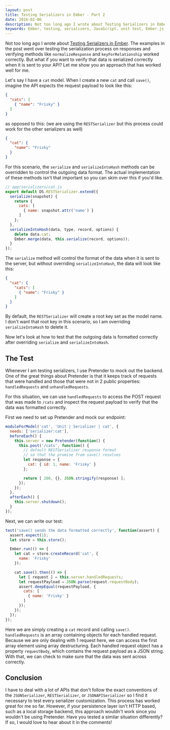 ```yaml
---
layout: post
title: Testing Serializers in Ember - Part 2
date: 2016-02-06
description: Not too long ago I wrote about Testing Serializers in Ember. The examples in the post went over testing the serialization process on responses and verifying methods like normalizeResponse and keyForRelationship worked correctly. But what if you want to verify that data is serialized correctly when it is sent to your API? Let me show you my approach that has worked well for me.
keywords: Ember, testing, serializers, JavaScript, unit test, Ember.js, EmberJS, Ember Data, adapter, serialize, RESTSerializer
---
```


Not too long ago I wrote about [Testing Serializers in Ember](/2015/11/04/testing-serializers-in-ember.html). The examples in the post went over testing the serialization process on responses and verifying methods like `normalizeResponse` and `keyForRelationship` worked correctly. But what if you want to verify that data is serialized correctly when it is sent to your API? Let me show you an approach that has worked well for me.

Let's say I have a `cat` model. When I create a new `cat` and call `save()`, imagine the API expects the request payload to look like this:

```json
{
  "cats": [
    { "name": "Frisky" }
  ]
}
```

as opposed to this: (we are using the `RESTSerializer` but this process could work for the other serializers as well)

```json
{
  "cat": {
    "name": "Frisky"
  }
}
```

For this scenario, the `serialize` and `serializeIntoHash` methods can be overridden to control the outgoing data format. The actual implementation of these methods isn't that important so you can skim over this if you'd like.

```js
// app/serializers/cat.js
export default DS.RESTSerializer.extend({
  serialize(snapshot) {
    return {
      cats: [
        { name: snapshot.attr('name') }
      ]
    };
  },
  serializeIntoHash(data, type, record, options) {
    delete data.cat;
    Ember.merge(data, this.serialize(record, options));
  }
});
```

The `serialize` method will control the format of the data when it is sent to the server, but without overriding `serializeIntoHash`, the data will look like this:

```json
{
  "cat": {
    "cats": [
      { "name": "Frisky" }
    ]
  }
}
```

By default, the `RESTSerializer` will create a root key set as the model name. I don't want that root key in this scenario, so I am overriding `serializeIntoHash` to delete it.

Now let's look at how to test that the outgoing data is formatted correctly after overriding `serialize` and `serializeIntoHash`.

## The Test

Whenever I am testing serializers, I use Pretender to mock out the backend. One of the great things about Pretender is that it keeps track of requests that were handled and those that were not in 2 public properties: `handledRequests` and `unhandledRequests`.

For this situation, we can use `handledRequests` to access the POST request that was made to `/cats` and inspect the request payload to verify that the data was formatted correctly.

First we need to set up Pretender and mock our endpoint:

```js
moduleForModel('cat', 'Unit | Serializer | cat', {
  needs: ['serializer:cat'],
  beforeEach() {
    this.server = new Pretender(function() {
      this.post('/cats', function() {
        // default RESTSerializer response format
        // so that the promise from save() resolves
        let response = {
          cat: { id: 1, name: 'Frisky' }
        };

        return [ 200, {}, JSON.stringify(response) ];
      });
    });
  },
  afterEach() {
    this.server.shutdown();
  }
});
```

Next, we can write our test:

```js
test('save() sends the data formatted correctly', function(assert) {
  assert.expect(1);
  let store = this.store();

  Ember.run(() => {
    let cat = store.createRecord('cat', {
      name: 'Frisky'
    });

    cat.save().then(() => {
      let [ request ] = this.server.handledRequests;
      let requestPayload = JSON.parse(request.requestBody);
      assert.deepEqual(requestPayload, {
        cats: [
          { name: 'Frisky' }
        ]
      });
    });
  });
});
```

Here we are simply creating a `cat` record and calling `save()`. `handledRequests` is an array containing objects for each handled request. Because we are only dealing with 1 request here, we can access the first array element using array destructuring. Each handled request object has a property `requestBody`, which contains the request payload as a JSON string. With that, we can check to make sure that the data was sent across correctly.

## Conclusion

I have to deal with a lot of APIs that don't follow the exact conventions of the `JSONSerializer`, `RESTSerializer`, or `JSONAPISerializer` so I find it necessary to test every serializer customization. This process has worked great for me so far. However, if your persistence layer isn't HTTP based, such as a local storage backend, this approach wouldn't work since you wouldn't be using Pretender. Have you tested a similar situation differently? If so, I would love to hear about it in the comments!
